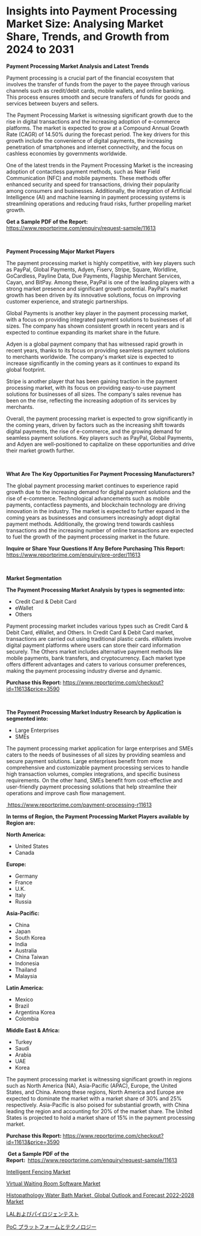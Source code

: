 <p><h1>Insights into Payment Processing Market Size: Analysing Market Share, Trends, and Growth from 2024 to 2031</h1></p><p><strong>Payment Processing Market Analysis and Latest Trends</strong></p>
<p><p>Payment processing is a crucial part of the financial ecosystem that involves the transfer of funds from the payer to the payee through various channels such as credit/debit cards, mobile wallets, and online banking. This process ensures smooth and secure transfers of funds for goods and services between buyers and sellers.</p><p>The Payment Processing Market is witnessing significant growth due to the rise in digital transactions and the increasing adoption of e-commerce platforms. The market is expected to grow at a Compound Annual Growth Rate (CAGR) of 14.50% during the forecast period. The key drivers for this growth include the convenience of digital payments, the increasing penetration of smartphones and internet connectivity, and the focus on cashless economies by governments worldwide.</p><p>One of the latest trends in the Payment Processing Market is the increasing adoption of contactless payment methods, such as Near Field Communication (NFC) and mobile payments. These methods offer enhanced security and speed for transactions, driving their popularity among consumers and businesses. Additionally, the integration of Artificial Intelligence (AI) and machine learning in payment processing systems is streamlining operations and reducing fraud risks, further propelling market growth.</p></p>
<p><strong>Get a Sample PDF of the Report:&nbsp;</strong> <a href="https://www.reportprime.com/enquiry/request-sample/11613">https://www.reportprime.com/enquiry/request-sample/11613</a></p>
<p>&nbsp;</p>
<p><strong>Payment Processing Major Market Players</strong></p>
<p><p>The payment processing market is highly competitive, with key players such as PayPal, Global Payments, Adyen, Fiserv, Stripe, Square, Worldline, GoCardless, Payline Data, Due Payments, Flagship Merchant Services, Cayan, and BitPay. Among these, PayPal is one of the leading players with a strong market presence and significant growth potential. PayPal's market growth has been driven by its innovative solutions, focus on improving customer experience, and strategic partnerships.</p><p>Global Payments is another key player in the payment processing market, with a focus on providing integrated payment solutions to businesses of all sizes. The company has shown consistent growth in recent years and is expected to continue expanding its market share in the future.</p><p>Adyen is a global payment company that has witnessed rapid growth in recent years, thanks to its focus on providing seamless payment solutions to merchants worldwide. The company's market size is expected to increase significantly in the coming years as it continues to expand its global footprint.</p><p>Stripe is another player that has been gaining traction in the payment processing market, with its focus on providing easy-to-use payment solutions for businesses of all sizes. The company's sales revenue has been on the rise, reflecting the increasing adoption of its services by merchants.</p><p>Overall, the payment processing market is expected to grow significantly in the coming years, driven by factors such as the increasing shift towards digital payments, the rise of e-commerce, and the growing demand for seamless payment solutions. Key players such as PayPal, Global Payments, and Adyen are well-positioned to capitalize on these opportunities and drive their market growth further.</p></p>
<p>&nbsp;</p>
<p><strong>What Are The Key Opportunities For Payment Processing Manufacturers?</strong></p>
<p><p>The global payment processing market continues to experience rapid growth due to the increasing demand for digital payment solutions and the rise of e-commerce. Technological advancements such as mobile payments, contactless payments, and blockchain technology are driving innovation in the industry. The market is expected to further expand in the coming years as businesses and consumers increasingly adopt digital payment methods. Additionally, the growing trend towards cashless transactions and the increasing number of online transactions are expected to fuel the growth of the payment processing market in the future.</p></p>
<p><strong>Inquire or Share Your Questions If Any Before Purchasing This Report:</strong> <a href="https://www.reportprime.com/enquiry/pre-order/11613">https://www.reportprime.com/enquiry/pre-order/11613</a></p>
<p>&nbsp;</p>
<p><strong>Market Segmentation</strong></p>
<p><strong>The Payment Processing Market Analysis by types is segmented into:</strong></p>
<p><ul><li>Credit Card & Debit Card</li><li>eWallet</li><li>Others</li></ul></p>
<p><p>Payment processing market includes various types such as Credit Card & Debit Card, eWallet, and Others. In Credit Card & Debit Card market, transactions are carried out using traditional plastic cards. eWallets involve digital payment platforms where users can store their card information securely. The Others market includes alternative payment methods like mobile payments, bank transfers, and cryptocurrency. Each market type offers different advantages and caters to various consumer preferences, making the payment processing industry diverse and dynamic.</p></p>
<p><strong>Purchase this Report:&nbsp;</strong><a href="https://www.reportprime.com/checkout?id=11613&price=3590">https://www.reportprime.com/checkout?id=11613&price=3590</a></p>
<p>&nbsp;</p>
<p><strong>The Payment Processing Market Industry Research by Application is segmented into:</strong></p>
<p><ul><li>Large Enterprises</li><li>SMEs</li></ul></p>
<p><p>The payment processing market application for large enterprises and SMEs caters to the needs of businesses of all sizes by providing seamless and secure payment solutions. Large enterprises benefit from more comprehensive and customizable payment processing services to handle high transaction volumes, complex integrations, and specific business requirements. On the other hand, SMEs benefit from cost-effective and user-friendly payment processing solutions that help streamline their operations and improve cash flow management.</p></p>
<p><a href="https://www.reportprime.com/payment-processing-r11613">&nbsp;https://www.reportprime.com/payment-processing-r11613</a></p>
<p><strong>In terms of Region, the Payment Processing Market Players available by Region are:</strong></p>
<p>
    <p> <strong> North America: </strong>
        <ul>
            <li>United States</li>
            <li>Canada</li>
        </ul>
        </p> 
    <p> <strong> Europe: </strong>
        <ul>
            <li>Germany</li>
            <li>France</li>
            <li>U.K.</li>
            <li>Italy</li>
            <li>Russia</li>
        </ul>
        </p> 
    <p> <strong> Asia-Pacific: </strong>
        <ul>
            <li>China</li>
            <li>Japan</li>
            <li>South Korea</li>
            <li>India</li>
            <li>Australia</li>
            <li>China Taiwan</li>
            <li>Indonesia</li>
            <li>Thailand</li>
            <li>Malaysia</li>
        </ul>
        </p> 
    <p> <strong> Latin America: </strong>
        <ul>
            <li>Mexico</li>
            <li>Brazil</li>
            <li>Argentina Korea</li>
            <li>Colombia</li>
        </ul>
        </p> 
    <p> <strong> Middle East & Africa: </strong>
        <ul>
            <li>Turkey</li>
            <li>Saudi</li>
            <li>Arabia</li>
            <li>UAE</li>
            <li>Korea</li>
        </ul>
    </p>
    </p>
<p><p>The payment processing market is witnessing significant growth in regions such as North America (NA), Asia-Pacific (APAC), Europe, the United States, and China. Among these regions, North America and Europe are expected to dominate the market with a market share of 30% and 25% respectively. Asia-Pacific is also poised for substantial growth, with China leading the region and accounting for 20% of the market share. The United States is projected to hold a market share of 15% in the payment processing market.</p></p>
<p><strong>Purchase this Report: </strong><a href="https://www.reportprime.com/checkout?id=11613&price=3590">https://www.reportprime.com/checkout?id=11613&price=3590</a></p>
<p>&nbsp;<strong>Get a Sample PDF of the Report:&nbsp;&nbsp;</strong><a href="https://www.reportprime.com/enquiry/request-sample/11613">https://www.reportprime.com/enquiry/request-sample/11613</a></p>
<p><strong></strong></p>
<p><p><a href="https://medium.com/@beaugrant95/intelligent-fencing-market-research-report-exploring-market-size-and-revenue-analysis-for-a97eea90e2ac">Intelligent Fencing Market</a></p><p><a href="https://github.com/ChiragRp1/Market-Research-Report-List-6/blob/main/virtual-waiting-room-software-market.md">Virtual Waiting Room Software Market</a></p><p><a href="https://issuu.com/reportprime-2/docs/histopathology-water-bath-market-gl_1d2d61785c384e">Histopathology Water Bath Market, Global Outlook and Forecast 2022-2028 Market</a></p><p><a href="https://medium.com/@devanrutherford2002/%E6%AC%A1%E3%81%AE%E6%96%87%E3%82%92%E6%97%A5%E6%9C%AC%E8%AA%9E%E3%81%AB%E7%BF%BB%E8%A8%B3%E3%81%97%E3%81%A6%E3%81%8F%E3%81%A0%E3%81%95%E3%81%84-%E3%82%B0%E3%83%AD%E3%83%BC%E3%83%90%E3%83%ABlal%E3%81%8A%E3%82%88%E3%81%B3%E3%83%94%E3%83%AD%E3%82%B2%E3%83%B3%E3%83%86%E3%82%B9%E3%83%88%E5%B8%82%E5%A0%B4%E3%82%BB%E3%82%AF%E3%82%BF%E3%83%BC-2024-2031%E5%B9%B4-%E5%B8%82%E5%A0%B4%E3%83%A1%E3%83%88%E3%83%AA%E3%82%AF%E3%82%B9%E3%81%A8%E5%B8%82%E5%A0%B4%E6%88%A6%E7%95%A5%E7%9A%84%E6%B4%9E%E5%AF%9F-0fa215595607">LALおよびパイロジェンテスト</a></p><p><a href="https://medium.com/@jeannesawayn2023/poc%E3%83%97%E3%83%A9%E3%83%83%E3%83%88%E3%83%95%E3%82%A9%E3%83%BC%E3%83%A0%E3%81%A8%E3%83%86%E3%82%AF%E3%83%8E%E3%83%AD%E3%82%B8%E3%83%BC%E5%B8%82%E5%A0%B4-%E7%94%A3%E6%A5%AD%E5%8B%95%E5%90%91%E3%81%8A%E3%82%88%E3%81%B32024%E5%B9%B4%E3%81%8B%E3%82%892031%E5%B9%B4%E3%81%BE%E3%81%A7%E3%81%AE%E4%BA%88%E6%B8%AC-3ff7eb71c9fa">PoC プラットフォームとテクノロジー</a></p></p>